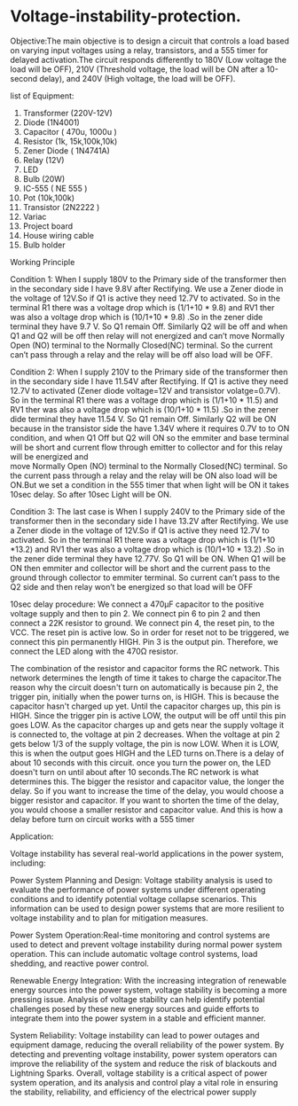 # Voltage-instability-protection.
Objective:The main objective is to design a circuit that controls a load based on varying input voltages using a relay, transistors, and a 555 timer for delayed activation.The circuit responds differently to 180V (Low voltage the load will be OFF), 210V (Threshold voltage, the load will be ON after a 10-second delay), and 240V (High voltage, the load will be OFF).

Iist of Equipment: 
1. Transformer (220V-12V) 
2. Diode (1N4001) 
3. Capacitor  (  470u, 1000u ) 
4. Resistor   (1k, 15k,100k,10k)  
5. Zener Diode ( 1N4741A) 
6. Relay  (12V) 
7. LED   
8. Bulb (20W) 
9. IC-555      ( NE 555  ) 
10. Pot  (10k,100k)   
11. Transistor  (2N2222 ) 
12. Variac  
13. Project board   
14. House wiring cable   
15. Bulb holder


Working Principle 

Condition 1: 
When I supply 180V to the Primary side of the transformer then in the secondary side I 
have 9.8V after Rectifying. We use a Zener diode in the voltage of 12V.So if Q1 is active 
they need 12.7V to activated. So in the terminal R1 there was a voltage drop which is 
(1/1+10 * 9.8) and RV1 ther was also a voltage drop which is (10/1+10 * 9.8) .So in the 
zener dide terminal they have 9.7 V. So Q1 remain Off. Similarly Q2 will be off and 
when Q1 and Q2 will be off then relay will not energized and can’t move Normally Open 
(NO) terminal to the Normally Closed(NC) terminal. So the current can’t pass through a 
relay and the relay will be off also load will be OFF. 

 

Condition 2: 
When I supply 210V to the Primary side of the transformer then in the secondary side I 
have 11.54V after Rectifying. If Q1 is active they need 12.7V to activated (Zener diode 
voltage=12V and transistor volatge=0.7V). So in the terminal R1 there was a voltage 
drop which is (1/1+10 * 11.5) and RV1 ther was also a voltage drop which is (10/1+10 * 
11.5) .So in the zener dide terminal they have 11.54 V. So Q1 remain Off. Similarly Q2 
will be ON because in the transistor side the have 1.34V where it requires 0.7V to to ON 
condition, and when Q1 Off but Q2 will ON  so the emmiter and base terminal will be 
short and current flow through emitter to collector and for this relay will be energized and  
move Normally Open (NO) terminal to the Normally Closed(NC) terminal. So the 
current  pass through a relay and the relay will be ON  also load will be ON.But we set a 
condition in the 555 timer that when light will be ON it takes 10sec delay. So after 10sec 
Light will be ON.


Condition 3: 
The last case is When I supply 240V to the Primary side of the transformer then in the 
secondary side I have 13.2V after Rectifying. We use a Zener diode in the voltage of 
12V.So if Q1 is active they need 12.7V to activated. So in the terminal R1 there was a 
voltage drop which is (1/1+10 *13.2) and RV1 ther was also a voltage drop which is 
(10/1+10 * 13.2) .So in the zener dide terminal they have 12.77V. So Q1 will be ON. 
When Q1 will be ON then emmiter and collector will be short and the current pass to the 
ground through collector to emmiter terminal. So current can’t pass to the Q2 side and 
then relay won’t be energized so that load will be OFF 


10sec delay procedure: 
We connect a 470μF capacitor to the positive voltage supply and then to pin 2. We 
connect pin 6 to pin 2 and then connect a 22K resistor to ground. We connect pin 4, the 
reset pin, to the VCC. The reset pin is active low. So in order for reset not to be triggered, 
we connect this pin permanently HIGH. Pin 3 is the output pin. Therefore, we connect the 
LED along with the 470Ω resistor. 

 

The combination of the resistor and capacitor forms the RC network. This network 
determines the length of time it takes to charge the capacitor.The reason why the circuit 
doesn't turn on automatically is because pin 2, the trigger pin, initially when the power 
turns on, is HIGH. This is because the capacitor hasn't charged up yet. Until the capacitor 
charges up, this pin is HIGH. Since the trigger pin is active LOW, the output will be off 
until this pin goes LOW. As the capacitor charges up and gets near the supply voltage it 
is connected to, the voltage at pin 2 decreases. When the voltage at pin 2 gets below 1/3 
of the supply voltage, the pin is now LOW. When it is LOW, this is when the output goes 
HIGH and the LED turns on.There is a delay of about 10 seconds with this circuit. once 
you turn the power on, the LED doesn't turn on until about after 10 seconds.The RC 
network is what determines this. The bigger the resistor and capacitor value, the longer 
the delay. So if you want to increase the time of the delay, you would choose a bigger 
resistor and capacitor. If you want to shorten the time of the delay, you would choose a 
smaller resistor and capacitor value. And this is how a delay before turn on circuit works 
with a 555 timer




Application: 

Voltage instability has several real-world applications in the power system, including: 

Power System Planning and Design: Voltage stability analysis is used to evaluate the 
performance of power systems under different operating conditions and to identify 
potential voltage collapse scenarios. This information can be used to design power 
systems that are more resilient to voltage instability and to plan for mitigation measures. 

Power System Operation:Real-time monitoring and control systems are used to detect 
and prevent voltage instability during normal power system operation. This can include 
automatic voltage control systems, load shedding, and reactive power control. 

Renewable Energy Integration: With the increasing integration of renewable energy 
sources into the power system, voltage stability is becoming a more pressing issue. 
Analysis of voltage stability can help identify potential challenges posed by these new 
energy sources and guide efforts to integrate them into the power system in a stable and 
efficient manner. 

System Reliability: Voltage instability can lead to power outages and equipment 
damage, reducing the overall reliability of the power system. By detecting and preventing 
voltage instability, power system operators can improve the reliability of the system and 
reduce the risk of blackouts and Lightning Sparks. 
Overall, voltage stability is a critical aspect of power system operation, and its analysis 
and control play a vital role in ensuring the stability, reliability, and efficiency of the 
electrical power supply

















